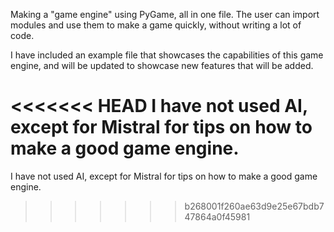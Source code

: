 Making a "game engine" using PyGame, all in one file. The user can import modules and use them to make a game quickly, without writing a lot of code.

I have included an example file that showcases the capabilities of this game engine, and will be updated to showcase new features that will be added.

<<<<<<< HEAD
I have not used AI, except for Mistral for tips on how to make a good game engine.
=======
I have not used AI, except for Mistral for tips on how to make a good game engine.
>>>>>>> b268001f260ae63d9e25e67bdb747864a0f45981
